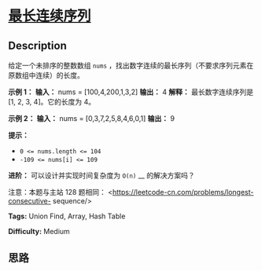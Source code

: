 # [最长连续序列][title]

## Description

给定一个未排序的整数数组 `nums` ，找出数字连续的最长序列（不要求序列元素在原数组中连续）的长度。



**示例 1：**
            **输入：** nums = [100,4,200,1,3,2]    **输出：** 4    **解释：** 最长数字连续序列是 [1, 2, 3, 4]。它的长度为 4。

**示例 2：**
            **输入：** nums = [0,3,7,2,5,8,4,6,0,1]    **输出：** 9    



**提示：**

  * `0 <= nums.length <= 104`
  * `-109 <= nums[i] <= 109`



**进阶：** 可以设计并实现时间复杂度为 `O(n)` __ 的解决方案吗？



注意：本题与主站 128 题相同： <https://leetcode-cn.com/problems/longest-consecutive-
sequence/>


**Tags:** Union Find, Array, Hash Table

**Difficulty:** Medium

## 思路

[title]: https://leetcode-cn.com/problems/WhsWhI
